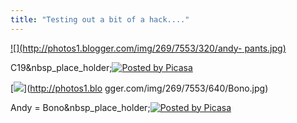 ```yaml
---
title: "Testing out a bit of a hack...."
---
```

[![](http://photos1.blogger.com/img/269/7553/320/andy-
pants.jpg)](http://photos1.blogger.com/img/269/7553/640/andy-pants.jpg)

C19&nbsp_place_holder;[![Posted by
Picasa](http://photos1.blogger.com/pbp.gif)](http://picasa.google.com/)

  
[![](http://photos1.blogger.com/img/269/7553/320/Bono.jpg)](http://photos1.blo
gger.com/img/269/7553/640/Bono.jpg)

Andy = Bono&nbsp_place_holder;[![Posted by
Picasa](http://photos1.blogger.com/pbp.gif)](http://picasa.google.com/)

